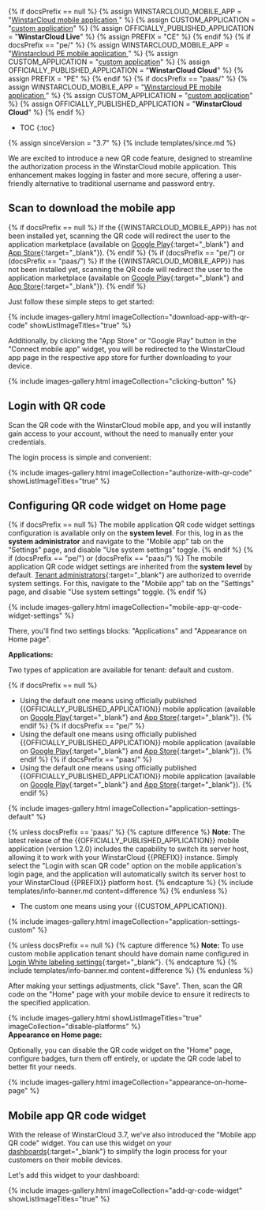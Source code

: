{% if docsPrefix == null %}
{% assign WINSTARCLOUD_MOBILE_APP = "[WinstarCloud mobile application ](/docs/mobile/)" %}
{% assign CUSTOM_APPLICATION = "[custom application](/docs/mobile/)" %}
{% assign OFFICIALLY_PUBLISHED_APPLICATION = "**WinstarCloud Live**" %}
{% assign PREFIX = "CE" %}
{% endif %}
{% if docsPrefix == "pe/" %}
{% assign WINSTARCLOUD_MOBILE_APP = "[Winstarcloud PE mobile application ](/docs/pe/mobile/)" %}
{% assign CUSTOM_APPLICATION = "[custom application](/docs/pe/mobile/)" %}
{% assign OFFICIALLY_PUBLISHED_APPLICATION = "**WinstarCloud Cloud**" %}
{% assign PREFIX = "PE" %}
{% endif %}
{% if docsPrefix == "paas/" %}
{% assign WINSTARCLOUD_MOBILE_APP = "[Winstarcloud PE mobile application ](/docs/pe/mobile/)" %}
{% assign CUSTOM_APPLICATION = "[custom application](/docs/pe/mobile/)" %}
{% assign OFFICIALLY_PUBLISHED_APPLICATION = "**WinstarCloud Cloud**" %}
{% endif %}

* TOC
{:toc}

{% assign sinceVersion = "3.7" %}
{% include templates/since.md %}

We are excited to introduce a new QR code feature, designed to streamline the authorization process in the WinstarCloud mobile application. 
This enhancement makes logging in faster and more secure, offering a user-friendly alternative to traditional username and password entry.

## Scan to download the mobile app

{% if docsPrefix == null %}
If the {{WINSTARCLOUD_MOBILE_APP}} has not been installed yet, scanning the QR code will redirect the user to the application marketplace (available on [Google Play](https://play.google.com/store/apps/details?id=org.winstarcloud.demo.app){:target="_blank"} and [App Store](https://apps.apple.com/us/app/winstarcloud-live/id1594355695){:target="_blank"}).
{% endif %}
{% if (docsPrefix == "pe/") or (docsPrefix == "paas/") %}
If the {{WINSTARCLOUD_MOBILE_APP}} has not been installed yet, scanning the QR code will redirect the user to the application marketplace (available on [Google Play](https://play.google.com/store/apps/details?id=org.winstarcloud.cloud){:target="_blank"} and [App Store](https://apps.apple.com/us/app/winstarcloud-cloud/id6499209395){:target="_blank"}).
{% endif %}

Just follow these simple steps to get started:

{% include images-gallery.html imageCollection="download-app-with-qr-code" showListImageTitles="true" %}

Additionally, by clicking the "App Store" or "Google Play" button in the "Connect mobile app" widget, you will be redirected to the WinstarCloud app page in the respective app store for further downloading to your device.

{% include images-gallery.html imageCollection="clicking-button" %}

## Login with QR code

Scan the QR code with the WinstarCloud mobile app, and you will instantly gain access to your account, without the need to manually enter your credentials.

The login process is simple and convenient:

{% include images-gallery.html imageCollection="authorize-with-qr-code" showListImageTitles="true" %}

## Configuring QR code widget on Home page

{% if docsPrefix == null %}
The mobile application QR code widget settings configuration is available only on the **system level**.
For this, log in as the **system administrator** and navigate to the "Mobile app" tab on the "Settings" page, and disable "Use system settings" toggle.
{% endif %}
{% if (docsPrefix == "pe/") or (docsPrefix == "paas/") %}
The mobile application QR code widget settings are inherited from the **system level** by default. [Tenant administrators](/docs/{{docsPrefix}}user-guide/ui/tenants/){:target="_blank"} are authorized to override system settings. For this, navigate to the "Mobile app" tab on the "Settings" page, and disable "Use system settings" toggle.
{% endif %}

{% include images-gallery.html imageCollection="mobile-app-qr-code-widget-settings" %}

There, you'll find two settings blocks: "Applications" and "Appearance on Home page".

**Applications:**

Two types of application are available for tenant: default and custom. 

{% if docsPrefix == null %}
* Using the default one means using officially published {{OFFICIALLY_PUBLISHED_APPLICATION}} mobile application (available on [Google Play](https://play.google.com/store/apps/details?id=org.winstarcloud.demo.app){:target="_blank"} and [App Store](https://apps.apple.com/us/app/winstarcloud-live/id1594355695){:target="_blank"}).
{% endif %}
{% if docsPrefix == "pe/" %}
* Using the default one means using officially published {{OFFICIALLY_PUBLISHED_APPLICATION}} mobile application (available on [Google Play](https://play.google.com/store/apps/details?id=org.winstarcloud.cloud){:target="_blank"} and [App Store](https://apps.apple.com/us/app/winstarcloud-cloud/id6499209395){:target="_blank"}).
{% endif %}
{% if docsPrefix == "paas/" %}
* Using the default one means using officially published {{OFFICIALLY_PUBLISHED_APPLICATION}} mobile application (available on [Google Play](https://play.google.com/store/apps/details?id=org.winstarcloud.cloud){:target="_blank"} and [App Store](https://apps.apple.com/us/app/winstarcloud-cloud/id6499209395){:target="_blank"}).
{% endif %}

{% include images-gallery.html imageCollection="application-settings-default" %}

{% unless docsPrefix == 'paas/' %}
{% capture difference %}
**Note:** The latest release of the {{OFFICIALLY_PUBLISHED_APPLICATION}} mobile application (version 1.2.0) includes the capability to switch its server host, allowing it to work with your WinstarCloud {{PREFIX}} instance. Simply select the "Login with scan QR code" option on the mobile application's login page, and the application will automatically switch its server host to your WinstarCloud {{PREFIX}} platform host.
{% endcapture %}
{% include templates/info-banner.md content=difference %}
{% endunless %}

* The custom one means using your {{CUSTOM_APPLICATION}}.

{% include images-gallery.html imageCollection="application-settings-custom" %}

{% unless docsPrefix == null %}
{% capture difference %}
**Note:** To use custom mobile application tenant should have domain name configured in [Login White labeling settings](/products/paas/domains/){:target="_blank"}.
{% endcapture %}
{% include templates/info-banner.md content=difference %}
{% endunless %}

After making your settings adjustments, click "Save". Then, scan the QR code on the "Home" page with your mobile device to ensure it redirects to the specified application.

{% include images-gallery.html showListImageTitles="true" imageCollection="disable-platforms" %}
<br>
**Appearance on Home page:**

Optionally, you can disable the QR code widget on the "Home" page, configure badges, turn them off entirely, or update the QR code label to better fit your needs.

{% include images-gallery.html imageCollection="appearance-on-home-page" %}

## Mobile app QR code widget

With the release of WinstarCloud 3.7, we've also introduced the "Mobile app QR code" widget. You can use this widget on your [dashboards](/docs/{{docsPrefix}}user-guide/dashboards/){:target="_blank"} to simplify the login process for your customers on their mobile devices.

Let's add this widget to your dashboard:

{% include images-gallery.html imageCollection="add-qr-code-widget" showListImageTitles="true" %}